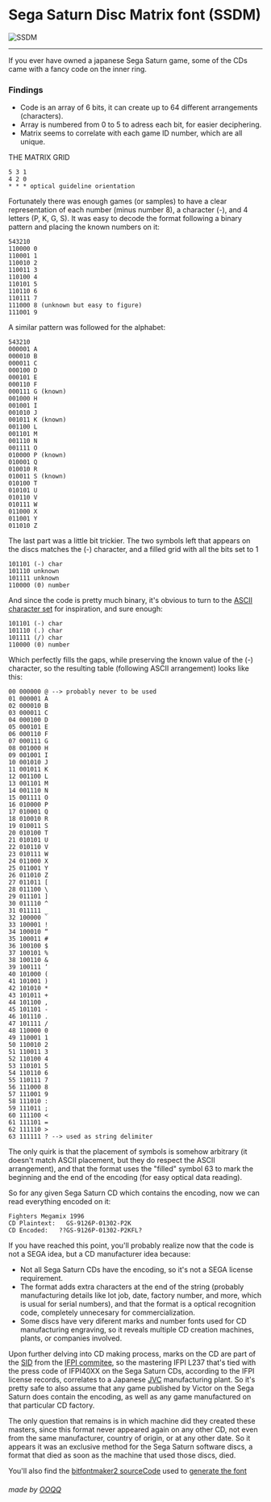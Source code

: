 # Sega Saturn Disc Matrix font (SSDM)
<img src="https://github.com/OOQQ/ooqq.me/blob/master/blob/ssdm/ssdm.png" align="center" alt="SSDM">

-----

If you ever have owned a japanese Sega Saturn game, some of the CDs came with a fancy code on the inner ring.

### Findings
* Code is an array of 6 bits, it can create up to 64 different arrangements (characters).
* Array is numbered from 0 to 5 to adress each bit, for easier deciphering.
* Matrix seems to correlate with each game ID number, which are all unique.

THE MATRIX GRID
```
5 3 1
4 2 0
* * * optical guideline orientation 
```

Fortunately there was enough games (or samples) to have a clear representation of each number (minus number 8), a character (-), and 4 letters (P, K, G, S).
It was easy to decode the format following a binary pattern and placing the known numbers on it:
```
543210
110000 0
110001 1
110010 2
110011 3
110100 4
110101 5
110110 6
110111 7
111000 8 (unknown but easy to figure)
111001 9
```

A similar pattern was followed for the alphabet:
```
543210
000001 A
000010 B
000011 C
000100 D
000101 E
000110 F
000111 G (known)
001000 H
001001 I
001010 J
001011 K (known)
001100 L
001101 M
001110 N
001111 O
010000 P (known)
010001 Q
010010 R
010011 S (known)
010100 T
010101 U
010110 V
010111 W
011000 X
011001 Y
011010 Z
```

The last part was a little bit trickier. The two symbols left that appears on the discs matches the (-) character, and a filled grid with all the bits set to 1

```
101101 (-) char
101110 unknown
101111 unknown
110000 (0) number
```
And since the code is pretty much binary, it's obvious to turn to the [ASCII character set](https://ooqq.me/blob/charTables/) for inspiration, and sure enough:
```
101101 (-) char
101110 (.) char
101111 (/) char
110000 (0) number
```
Which perfectly fills the gaps, while preserving the known value of the (-) character, so the resulting table (following ASCII arrangement) looks like this:
```
00 000000 @ --> probably never to be used
01 000001 A
02 000010 B
03 000011 C
04 000100 D
05 000101 E
06 000110 F
07 000111 G
08 001000 H
09 001001 I
10 001010 J
11 001011 K
12 001100 L
13 001101 M
14 001110 N
15 001111 O
16 010000 P
17 010001 Q
18 010010 R
19 010011 S
20 010100 T
21 010101 U
22 010110 V
23 010111 W
24 011000 X
25 011001 Y
26 011010 Z
27 011011 [
28 011100 \
29 011101 ]
30 011110 ^
31 011111 _
32 100000 `
33 100001 !
34 100010 “
35 100011 #
36 100100 $
37 100101 %
38 100110 &
39 100111 ‘
40 101000 (
41 101001 )
42 101010 *
43 101011 +
44 101100 ,
45 101101 -
46 101110 .
47 101111 /
48 110000 0
49 110001 1
50 110010 2
51 110011 3
52 110100 4
53 110101 5
54 110110 6
55 110111 7
56 111000 8
57 111001 9
58 111010 :
59 111011 ;
60 111100 <
61 111101 =
62 111110 >
63 111111 ? --> used as string delimiter
```
The only quirk is that the placement of symbols is somehow arbitrary (it doesn't match ASCII placement, but they do respect the ASCII arrangement), and that the format uses the "filled" symbol 63 to mark the beginning and the end of the encoding (for easy optical data reading).

So for any given Sega Saturn CD which contains the encoding, now we can read everything encoded on it:
```
Fighters Megamix 1996
CD Plaintext:   GS-9126P-01302-P2K
CD Encoded:   ??GS-9126P-01302-P2KFL?
```
If you have reached this point, you'll probably realize now that the code is not a SEGA idea, but a CD manufacturer idea because:

* Not all Sega Saturn CDs have the encoding, so it's not a SEGA license requirement.
* The format adds extra characters at the end of the string (probably manufacturing details like lot job, date, factory number, and more, which is usual for serial numbers), and that the format is a optical recognition code, completely unnecesary for commercialization.
* Some discs have very diferent marks and number fonts used for CD manufacturing engraving, so it reveals multiple CD creation machines, plants, or companies involved.

Upon further delving into CD making process, marks on the CD are part of the [SID](https://support.discogs.com/hc/en-us/articles/360005006654-Database-Guidelines-6-Format#CD_Matrix) from the [IFPI commitee](https://www.ifpi.org/content/library/sid-code-implementation-guide.pdf), so the mastering IFPI L237 that's tied with the press code of IFPI40XX on the Sega Saturn CDs, according to the IFPI license records, correlates to a Japanese [JVC](http://wiki.musik-sammler.de/index.php?title=Diskussion:Herstellungsland_(CDs_/_DVDs)) manufacturing plant. So it's pretty safe to also assume that any game published by Victor on the Sega Saturn does contain the encoding, as well as any game manufactured on that particular CD factory.

The only question that remains is in which machine did they created these masters, since this format never appeared again on any other CD, not even from the same manufacturer, country of origin, or at any other date. So it appears it was an exclusive method for the Sega Saturn software discs, a format that died as soon as the machine that used those discs, died.

You'll also find the [bitfontmaker2 sourceCode](https://github.com/voodoocoltd/Sega-Saturn-Disc-Matrix-font/blob/master/bitFontMaker2Source.txt) used to [generate the font](https://www.pentacom.jp/entacom/bitfontmaker2/) 

###### made by [OOQQ](https://github.com/OOQQ/)

